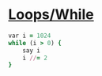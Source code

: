 [1]: https://rosettacode.org/wiki/Loops/While

# [Loops/While][1]

```ruby
var i = 1024
while (i > 0) {
    say i
    i //= 2
}
```
